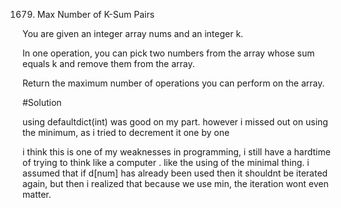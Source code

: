 1679. Max Number of K-Sum Pairs


You are given an integer array nums and an integer k.

In one operation, you can pick two numbers from the array whose sum equals k and remove them from the array.

Return the maximum number of operations you can perform on the array.


#Solution

using defaultdict(int) was good on my part. however i missed out on using the minimum, as i tried to decrement it one by one

i think this is one of my weaknesses in programming, i still have a hardtime of trying to think like a computer . like the using of the minimal thing. i assumed that if d[num] has already been used then it shouldnt be iterated again, but then i realized that because we use min, the iteration wont even matter. 